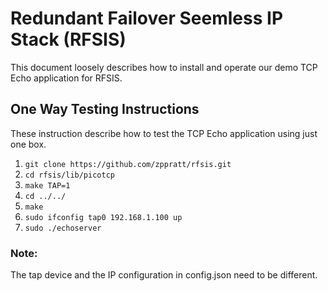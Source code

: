 # Redundant Failover Seemless IP Stack (RFSIS)
This document loosely describes how to install and operate our demo TCP Echo application for RFSIS.


## One Way Testing Instructions
These instruction describe how to test the TCP Echo application using just one box.

1. `git clone https://github.com/zppratt/rfsis.git`
2. `cd rfsis/lib/picotcp`
3. `make TAP=1`
4. `cd ../../`
5. `make`
6. `sudo ifconfig tap0 192.168.1.100 up`
7. `sudo ./echoserver`

### Note:
The tap device and the IP configuration in config.json need to be different. 
